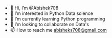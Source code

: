 - 👋 Hi, I’m @Abishek708
- 👀 I’m interested in Python Data science 
- 🌱 I’m currently learning Python programming
- 💞️ I’m looking to collaborate on Data's
- 📫 How to reach me abisheks708@gmail.com

<!---
Abishek708/Abishek708 is a ✨ special ✨ repository because its `README.md` (this file) appears on your GitHub profile.
You can click the Preview link to take a look at your changes.
--->

